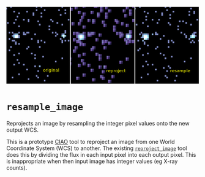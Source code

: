 ![Example image](Doc/ds9_2.png)

# `resample_image`

Reprojects an image by resampling the integer pixel values onto
the new output WCS.

This is a prototype [CIAO](http://cxc.cfa.harvard.edu/ciao) tool to 
reproject an image from one World Coordinate System (WCS) to another.
The existing [`reproject_image`](http://cxc.cfa.harvard.edu/ciao/ahelp/reproject_image.html)
tool does this by dividing the flux in each input pixel into each output 
pixel.  This is inappropriate when then input image has integer values
(eg X-ray counts).

